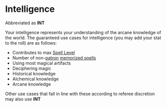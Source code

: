 # Intelligence

Abbreviated as **INT**

Your intelligence represents your understanding of the arcane knowledge of the world.
The guaranteed use cases for intelligence (you may add your stat to the roll) are as follows:

- Contributes to max [Spell Level](../../Magic/Spell%20Levels.md)
- Number of non-[patron](../../Magic/Spells/Patrons/Patron.md) [memorized spells](../../Magic/Spell%20Memorization.md)
- Using most magical artifacts
- Deciphering magic
- Historical knowledge
- Alchemical knowledge
- Arcane knowledge

Other use cases that fall in line with these according to referee discretion may also use **INT**